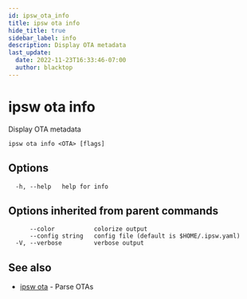 ```yaml
---
id: ipsw_ota_info
title: ipsw ota info
hide_title: true
sidebar_label: info
description: Display OTA metadata
last_update:
  date: 2022-11-23T16:33:46-07:00
  author: blacktop
---
```

# ipsw ota info

Display OTA metadata

```
ipsw ota info <OTA> [flags]
```

## Options

```
  -h, --help   help for info
```

## Options inherited from parent commands

```
      --color           colorize output
      --config string   config file (default is $HOME/.ipsw.yaml)
  -V, --verbose         verbose output
```

## See also

* [ipsw ota](/docs/cli/ota/ipsw_ota)	 - Parse OTAs

